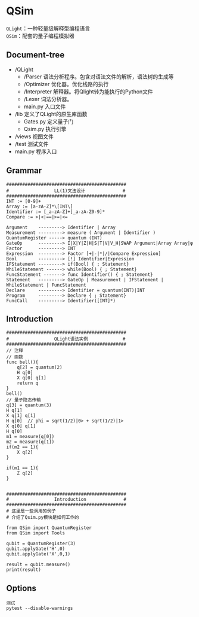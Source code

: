 # QSim
`QLight`：一种轻量级解释型编程语言  
`QSim`：配套的量子编程模拟器  
## Document-tree
* /QLight
   * /Parser 语法分析程序。包含对语法文件的解析，语法树的生成等
   * /Optimizer 优化器。优化线路的执行
   * /Interpreter 解释器。将Qlight转为能执行的Python文件
   * /Lexer 词法分析器。
   * main.py 入口文件
* /lib  定义了QLight的原生库函数
   * Gates.py 定义量子门
   * Qsim.py 执行引擎
* /views 视图文件
* /test 测试文件
* main.py 程序入口
## Grammar
```
#############################################
#                 LL(1)文法设计              #
#############################################
INT := [0-9]+
Array := [a-zA-Z]*\[INT\]
Identifier := [_a-zA-Z]+[_a-zA-Z0-9]*
Compare := >|<|==|>=|<=

Argument    ---------> Identifier | Array
Measurement ---------> measure ( Argument | Identifier )
QuantumRegister -----> quantum (INT)
GateOp      ---------> I|X|Y|Z|H|S|T|V|V_H|SWAP Argument|Array Array|φ
Factor      ---------> INT
Expression  ---------> Factor [+|-|*|/|Compare Expression]
Bool        ---------> [!] Identifier|Expression
IFStatement ---------> if(Bool) { ; Statement}
WhileStatement ------> while(Bool) { ; Statement}
FuncStatement -------> func Identifier() { ; Statement}
Statement   ---------> GateOp | Measurement | IFStatement | WhileStatement | FuncStatement
Declare     ---------> Identifier = quantum(INT)|INT
Program     ---------> Declare { ; Statement}
FuncCall    ---------> Identifier([INT]*)
```
## Introduction
```
#############################################
#                 QLight语法实例             #
#############################################
// 注释
// 函数
func bell(){
    q[2] = quantum(2)
    H q[0]
    X q[0] q[1]
    return q
}
bell()
// 量子隐态传输
q[3] = quantum(3)
H q[1]
X q[1] q[1]
H q[0]  // phi = sqrt(1/2)|0> + sqrt(1/2)|1>
X q[0] q[1]
H q[0]
m1 = measure(q[0])
m2 = measure(q[1])
if(m2 == 1){
    X q[2]
}

if(m1 == 1){
    Z q[2]
}


#############################################
#                 Introduction              #
#############################################
# 这里是一些调用的例子
# 介绍了Qsim.py模块是如何工作的

from QSim import QuantumRegister
from QSim import Tools

qubit = QuantumRegister(3)
qubit.applyGate('H',0)
qubit.applyGate('X',0,1)

result = qubit.measure()
print(result)
```
## Options
```
测试
pytest --disable-warnings  
```
